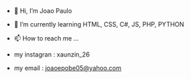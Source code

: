 - 👋 Hi, I’m Joao Paulo 
- 🌱 I’m currently learning HTML, CSS, C#, JS, PHP, PYTHON
- 📫 How to reach me ...
  
- my instagran : xaunzin_26
- my email : joaoepobe05@yahoo.com

